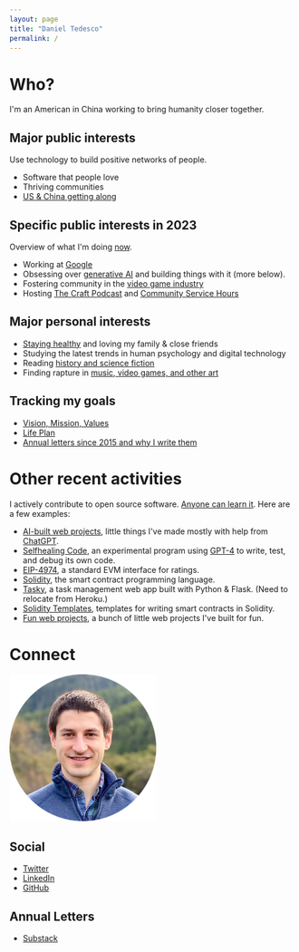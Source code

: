 ```yaml
---
layout: page
title: "Daniel Tedesco"
permalink: /
---
```


# Who?

I'm an American in China working to bring humanity closer together.

## Major public interests

Use technology to build positive networks of people.

- Software that people love
- Thriving communities
- [US & China getting along](https://www.edweek.org/teaching-learning/opinion-student-explains-key-to-strategic-dialogue/2012/05)

## Specific public interests in 2023
Overview of what I'm doing [now](/now.md/).

- Working at [Google](https://about.google/)
- Obsessing over [generative AI](https://github.com/dtedesco1) and building things with it (more below).
- Fostering community in the [video game industry](/games.md/)
- Hosting [The Craft Podcast](craft.md) and [Community Service Hours](https://phor.net/#hour)

## Major personal interests

- [Staying healthy](/health.md/) and loving my family & close friends
- Studying the latest trends in human psychology and digital technology
- Reading [history and science fiction](/books.md/)
- Finding rapture in [music, video games, and other art](/art.md/)

## Tracking my goals

- [Vision, Mission, Values](https://dynalist.io/d/pz2OV8bfTjaryXAKLmREY8c1)
- [Life Plan](https://docs.google.com/spreadsheets/d/1YV1dD9vc6yEOUJNvUqFE_H3H63SICM_22eqCVEgH3mc/)
- [Annual letters since 2015 and why I write them](https://mirror.xyz/0x072408eA37972B83720693D158a85D98A8316340/Y2l7o7Cx41l6jEwVZT5zgRZDqMAXB6LfDA7FL7-QV8I)

# Other recent activities

I actively contribute to open source software. [Anyone can learn it](/oss.md/). Here are a few examples:

- [AI-built web projects](/web.md/), little things I've made mostly with help from [ChatGPT](https://chatgpt.com/).
- [Selfhealing Code](https://github.com/dtedesco1/selfhealing-code), an experimental program using [GPT-4](https://openai.com/research/gpt-4) to write, test, and debug its own code.
- [EIP-4974](https://eips.ethereum.org/EIPS/eip-4974), a standard EVM interface for ratings.
- [Solidity](https://github.com/ethereum/solidity), the smart contract programming language.
- [Tasky](https://dt-tasky.herokuapp.com/), a task management web app built with Python & Flask. (Need to relocate from Heroku.)
- [Solidity Templates](https://github.com/fulldecent/solidity-template), templates for writing smart contracts in Solidity.
- [Fun web projects](/web-projects/organic-background-1.html), a bunch of little web projects I've built for fun.
<!-- - [Web3 Analytics Demo](https://github.com/allenday/web3-analytics-demo), a demo project connecting Google Analytics with Ethereum addresses -->

# Connect

![Daniel Tedesco](headshot.png)

## Social

- [Twitter](https://twitter.com/dtedesco1)
- [LinkedIn](https://www.linkedin.com/in/danieltedesco/)
- [GitHub](https://github.com/dtedesco1)

## Annual Letters

- [Substack](https://danieltedesco.substack.com/)

<!-- Broken iframe:  <iframe src="https://dtedesco1.substack.com/embed" width="480" height="320" style="border:1px solid #EEE; background:white;" frameborder="0" scrolling="no"></iframe> -->
